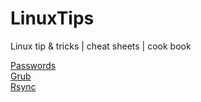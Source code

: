 # LinuxTips
Linux tip &amp; tricks | cheat sheets | cook book


[Passwords](passwords.md)  
[Grub](grub.md)  
[Rsync](rsync.md)  